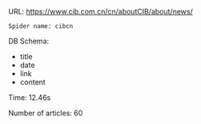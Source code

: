 URL: https://www.cib.com.cn/cn/aboutCIB/about/news/

    Spider name: cibcn

DB Schema:
- title
- date
- link
- content

Time: 12.46s

Number of articles: 60



